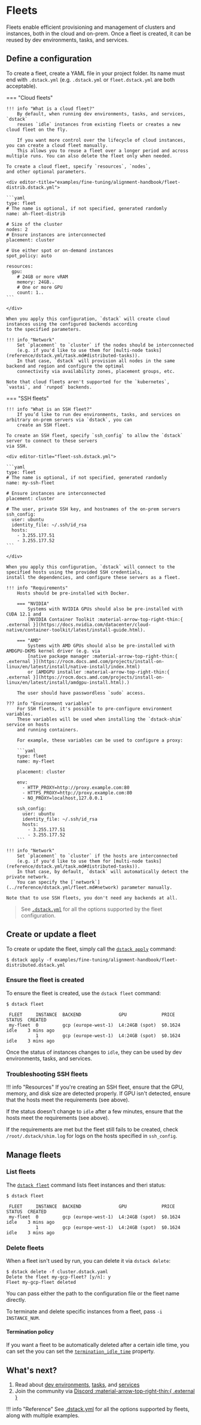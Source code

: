 # Fleets

Fleets enable efficient provisioning and management of clusters and instances, both in the cloud and on-prem. Once a
fleet is created, it can be reused by dev environments, tasks, and services.

## Define a configuration

To create a fleet, create a YAML file in your project folder. Its name must end with `.dstack.yml` (e.g. `.dstack.yml` or `fleet.dstack.yml`
are both acceptable).

=== "Cloud fleets"

    !!! info "What is a cloud fleet?"
        By default, when running dev environments, tasks, and services, `dstack` 
        reuses `idle` instances from existing fleets or creates a new cloud fleet on the fly.
        
        If you want more control over the lifecycle of cloud instances, you can create a cloud fleet manually. 
        This allows you to reuse a fleet over a longer period and across multiple runs. You can also delete the fleet only when needed.

    To create a cloud fleet, specify `resources`, `nodes`, 
    and other optional parameters.
    
    <div editor-title="examples/fine-tuning/alignment-handbook/fleet-distrib.dstack.yml">
    
    ```yaml
    type: fleet
    # The name is optional, if not specified, generated randomly
    name: ah-fleet-distrib
    
    # Size of the cluster
    nodes: 2
    # Ensure instances are interconnected
    placement: cluster
    
    # Use either spot or on-demand instances
    spot_policy: auto
    
    resources:
      gpu:
        # 24GB or more vRAM
        memory: 24GB..
        # One or more GPU
        count: 1..
    ```
    
    </div>
    
    When you apply this configuration, `dstack` will create cloud instances using the configured backends according 
    to the specified parameters.

    !!! info "Network"
        Set `placement` to `cluster` if the nodes should be interconnected
        (e.g. if you'd like to use them for [multi-node tasks](reference/dstack.yml/task.md#distributed-tasks)). 
        In that case, `dstack` will provision all nodes in the same backend and region and configure the optimal
        connectivity via availability zones, placement groups, etc.

    Note that cloud fleets aren't supported for the `kubernetes`, `vastai`, and `runpod` backends.

=== "SSH fleets"

    !!! info "What is an SSH fleet?"
        If you’d like to run dev environments, tasks, and services on arbitrary on-prem servers via `dstack`, you can 
        create an SSH fleet.

    To create an SSH fleet, specify `ssh_config` to allow the `dstack` server to connect to these servers
    via SSH.

    <div editor-title="fleet-ssh.dstack.yml"> 
    
    ```yaml
    type: fleet
    # The name is optional, if not specified, generated randomly
    name: my-ssh-fleet

    # Ensure instances are interconnected
    placement: cluster

    # The user, private SSH key, and hostnames of the on-prem servers
    ssh_config:
      user: ubuntu
      identity_file: ~/.ssh/id_rsa
      hosts:
        - 3.255.177.51
        - 3.255.177.52
    ```
    
    </div>

    When you apply this configuration, `dstack` will connect to the specified hosts using the provided SSH credentials, 
    install the dependencies, and configure these servers as a fleet.

    !!! info "Requirements" 
        Hosts should be pre-installed with Docker.

        === "NVIDIA"
            Systems with NVIDIA GPUs should also be pre-installed with CUDA 12.1 and
            [NVIDIA Container Toolkit :material-arrow-top-right-thin:{ .external }](https://docs.nvidia.com/datacenter/cloud-native/container-toolkit/latest/install-guide.html).

        === "AMD"
            Systems with AMD GPUs should also be pre-installed with AMDGPU-DKMS kernel driver (e.g. via
            [native package manager :material-arrow-top-right-thin:{ .external }](https://rocm.docs.amd.com/projects/install-on-linux/en/latest/install/native-install/index.html)
            or [AMDGPU installer :material-arrow-top-right-thin:{ .external }](https://rocm.docs.amd.com/projects/install-on-linux/en/latest/install/amdgpu-install.html).)

        The user should have passwordless `sudo` access.

    ??? info "Environment variables"
        For SSH fleets, it's possible to pre-configure environment variables. 
        These variables will be used when installing the `dstack-shim` service on hosts 
        and running containers.

        For example, these variables can be used to configure a proxy:

        ```yaml
        type: fleet
        name: my-fleet
        
        placement: cluster
        
        env:
          - HTTP_PROXY=http://proxy.example.com:80
          - HTTPS_PROXY=http://proxy.example.com:80
          - NO_PROXY=localhost,127.0.0.1
        
        ssh_config:
          user: ubuntu
          identity_file: ~/.ssh/id_rsa
          hosts:
            - 3.255.177.51
            - 3.255.177.52
        ```

    !!! info "Network"
        Set `placement` to `cluster` if the hosts are interconnected
        (e.g. if you'd like to use them for [multi-node tasks](reference/dstack.yml/task.md#distributed-tasks)).
        In that case, by default, `dstack` will automatically detect the private network. 
        You can specify the [`network`](../reference/dstack.yml/fleet.md#network) parameter manually.

    Note that to use SSH fleets, you don't need any backends at all.

> See [`.dstack.yml`](../reference/dstack.yml/fleet.md) for all the options supported by
> the fleet configuration.

## Create or update a fleet

To create or update the fleet, simply call the [`dstack apply`](../reference/cli/index.md#dstack-apply) command:

<div class="termy">

```shell
$ dstack apply -f examples/fine-tuning/alignment-handbook/fleet-distributed.dstack.yml
```

</div>

### Ensure the fleet is created

To ensure the fleet is created, use the `dstack fleet` command:

<div class="termy">

```shell
$ dstack fleet

 FLEET     INSTANCE  BACKEND              GPU             PRICE    STATUS  CREATED 
 my-fleet  0         gcp (europe-west-1)  L4:24GB (spot)  $0.1624  idle    3 mins ago      
           1         gcp (europe-west-1)  L4:24GB (spot)  $0.1624  idle    3 mins ago    
```

</div>

Once the status of instances changes to `idle`, they can be used by dev environments, tasks, and services.

### Troubleshooting SSH fleets

!!! info "Resources"
    If you're creating an SSH fleet, ensure that the GPU, memory, and disk size are detected properly.
    If GPU isn't detected, ensure that the hosts meet the requirements (see above).

If the status doesn't change to `idle` after a few minutes, ensure that 
the hosts meet the requirements (see above).

If the requirements are met but the fleet still fails to be created, check `/root/.dstack/shim.log` for logs 
on the hosts specified in `ssh_config`.

[//]: # (## Creation policy)

[//]: # (By default, when running dev environments, tasks, and services, `dstack apply` tries to reuse `idle` )
[//]: # (instances from existing fleets. )
[//]: # (If no `idle` instances meet the requirements, it creates a new fleet automatically.)
[//]: # (To avoid creating new fleet, specify pass `--reuse` to `dstack apply` or &#40;or set [)
[//]: # (`creation_policy`]&#40;../reference/dstack.yml/dev-environment.md#creation_policy&#41; to `reuse` in the configuration&#41;.)

## Manage fleets

### List fleets

The [`dstack fleet`](../reference/cli/index.md#dstack-gateway-list) command lists fleet instances and theri status:

<div class="termy">

```shell
$ dstack fleet

 FLEET     INSTANCE  BACKEND              GPU             PRICE    STATUS  CREATED 
 my-fleet  0         gcp (europe-west-1)  L4:24GB (spot)  $0.1624  idle    3 mins ago      
           1         gcp (europe-west-1)  L4:24GB (spot)  $0.1624  idle    3 mins ago    
```

</div>

### Delete fleets

When a fleet isn't used by run, you can delete it via `dstack delete`:

<div class="termy">

```shell
$ dstack delete -f cluster.dstack.yaml
Delete the fleet my-gcp-fleet? [y/n]: y
Fleet my-gcp-fleet deleted
```

</div>

You can pass either the path to the configuration file or the fleet name directly.

To terminate and delete specific instances from a fleet, pass `-i INSTANCE_NUM`.

#### Termination policy

If you want a fleet to be automatically deleted after a certain idle time, you can set the
you can set the [`termination_idle_time`](../reference/dstack.yml/fleet.md#termination_idle_time) property.

[//]: # (Add Idle time example to the reference page)

## What's next?

1. Read about [dev environments](../dev-environments.md), [tasks](../tasks.md), and 
    [services](../services.md) 
2. Join the community via [Discord :material-arrow-top-right-thin:{ .external }](https://discord.gg/u8SmfwPpMd)

!!! info "Reference"
    See [.dstack.yml](../reference/dstack.yml/fleet.md) for all the options supported by
    fleets, along with multiple examples.